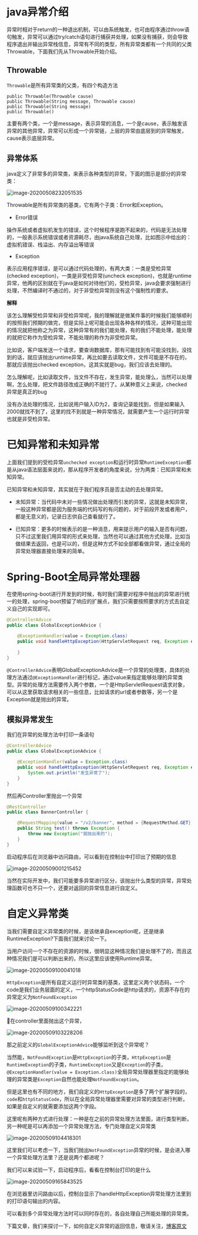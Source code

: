# java异常介绍

异常时相对于return的一种退出机制，可以由系统触发，也可由程序通过throw语句触发，异常可以通过try/catch语句进行捕获并处理，如果没有捕获，则会导致程序退出并输出异常栈信息，异常有不同的类型，所有异常类都有一个共同的父类Throwable，下面我们先从Throwable开始介绍。

## Throwable

`Throwable`是所有异常类的父类，有四个构造方法

```
public Throwable(Throwable cause)
public Throwable(String message, Throwable cause) 
public Throwable(String message)
public Throwable()
```
主要有两个类，一个是message，表示异常的消息，一个是cause，表示触发该异常的其他异常，异常可以形成一个异常链，上层的异常由底层到的异常触发，cause表示底层异常。

## 异常体系

java定义了非常多的异常类，来表示各种类型的异常，下面的图示是部分的异常类：

![image-20200508232051535](https://zyjblog.oss-cn-beijing.aliyuncs.com/1588951251.png)

Throwable是所有异常类的基类，它有两个子类：Error和Exception。

- Error错误

操作系统或者虚拟机发生的错误，这个时候程序是跑不起来的，代码是无法处理的，一般表示系统错误或者资源耗尽，由java系统自己处理，比如图示中给出的：虚拟机错误、栈溢出、内存溢出等错误

- Exception

表示应用程序错误，是可以通过代码处理的，有两大类：一类是受检异常(checked exception)，一类是非受检异常(uncheck exception)，也就是runtime异常，他两的区别就在于java是如何对待他们的，受检异常，java会要求强制进行处理，不然编译时不通过的，对于非受检异常则没有这个强制性的要求。

**解释**

该怎么理解受检异常和非受检异常呢，我的理解就是做某件事的时候我们能够顺利的按照我们预期的做完，但是实际上呢可能会出现各种各样的情况，这种可能出现的情况就把他称之为异常，这种异常有的我们能处理，有的我们不能处理，能处理的就把它称作为受检异常，不能处理的称作为非受检异常。

比如说，客户端发送一个请求，要查询数据库，那有可能找到有可能没找到，没找到的话，就应该抛出runtime异常，再比如要去读取文件，文件可能是不存在的，那就应该抛出checked exception，这其实就是bug，我们应该去处理的。

怎么理解呢，比如读取文件，当文件不存在，发生异常，能处理么，当然可以处理啊，怎么处理，把文件路径改成正确的不就行了。从某种意义上来说，checked异常是真正的bug

没有办法处理的情况，比如说用户输入ID为2，查询记录能找到，但是如果输入2000就找不到了，这里的找不到就是一种异常情况，就需要产生一个运行时异常也就是非受检异常。

# 已知异常和未知异常

上面我们提到的受检异常`unchecked exception`和运行时异常`RuntimeException`都是从java语法层面来说的，那从程序开发者的角度来说，分为两类：已知异常和未知异常。

已知异常和未知异常，其实就在于我们程序员是否主动的去处理异常。

- 未知异常：当代码中未对一些情况做出处理而引发的异常，这就是未知异常，一般这种异常都是因为服务端的代码写的有问题的，对于前段开发或者用户，都是无意义的，记录日志供自己查看就行了。

- 已知异常：更多的时候表示的是一种消息，用来提示用户的输入是否有问题，只不过这里我们用异常的形式来处理，当然也可以通过其他方式处理，比如当做结果去返回，也是可以的，但是这种方式不如全部都看做异常，通过全局的异常处理器直接处理来的简单。

# Spring-Boot全局异常处理器

在使用spring-boot进行开发到的时候，有时我们需要对程序中抛出的异常进行统一的处理，spring-boot预留了响应的扩展点，我们只需要按照要求的方式去自定义自己的实现即可。

```java
@ControllerAdvice
public class GlobalExceptionAdvice {

    @ExceptionHandler(value = Exception.class)
    public void handleHttpException(HttpServletRequest req, Exception ex){
        
    }
}
```

`@ControllerAdvice`表明GlobalExceptionAdvice是一个异常的处理类，具体的处理方法通过`@ExceptionHandler`进行标记，通过value来指定能够处理的异常类型。异常的处理方法需要传入两个参数，一个是HttpServletRequest请求对象，可以从这里获取请求相关的一些信息，比如请求的url或者参数等，另一个是Exception就是抛出的异常。

## 模拟异常发生

我们在异常的处理方法中打印一条语句

```java
@ControllerAdvice
public class GlobalExceptionAdvice {

    @ExceptionHandler(value = Exception.class)
    public void handleHttpException(HttpServletRequest req, Exception ex){
        System.out.println("发生异常了");
    }
}
```

然后再Controller里抛出一个异常

```java
@RestController
public class BannerController {

    @RequestMapping(value = "/v2/banner", method = {RequestMethod.GET})
    public String test() throws Exception {
        throw new Exception("我抛出来的");
    }
}
```

启动程序后在浏览器中访问路由，可以看到在控制台中打印出了预期的信息

![image-20200509001215452](https://zyjblog.oss-cn-beijing.aliyuncs.com/1588954335.png)

当然在实际开发中，我们可能要多异常进行区分，该抛出什么类型的异常，异常处理函数可也不只一个，还要对返回的异常信息进行自定义。

# 自定义异常类

当我们需要自定义异常类的时候，是该继承自exception呢，还是继承RuntimeException?下面我们就来讨论一下。

当用户访问一个不存在的资源的时候，很明显这种情况我们是处理不了的，而且这种情况我们是可以判断出来的，所以这里应该使用Runtime异常。

![image-20200509100041018](https://zyjblog.oss-cn-beijing.aliyuncs.com/1588989641.png)

`HttpException`是所有自定义运行时异常类的基类，这里定义两个状态码，一个code是我们业务层面的定义，一个httpStatusCode是http请求的，资源不存在的异常定义为`NotFoundException`

![image-20200509100342221](https://zyjblog.oss-cn-beijing.aliyuncs.com/1588989822.png)

在controller里面抛出这个异常，

![image-20200509103228206](https://zyjblog.oss-cn-beijing.aliyuncs.com/1588991548.png)

那之前定义的`GlobalExceptionAdvice`能够监听到这个异常呢？

当然能，`NotFoundException`是`HttpException`的子类，`HttpException`是`RuntimeException`的子类，``RuntimeException``又是`Exception`的子类，`@ExceptionHandler(value = Exception.class)`全局异常处理器里指定的能够处理的异常类是`Exception`自然也能处理`NotFoundException`。

但是这里也有不同的地方，我们自定义的`HttpException`是多了两个扩展字段的，`code`和`httpStatusCode`，所以在全局异常处理器里需要对异常的类型进行判断，如果是自定义的就需要添加这两个字段。

这里呢有两种方式进行处理：一种是在之前的异常处理方法里面，进行类型判断，另一种呢是可以再添加一个异常处理方法，专门处理自定义异常类

![image-20200509104418301](https://zyjblog.oss-cn-beijing.aliyuncs.com/1588992258.png)

这里我们可以考虑一下，当我们抛出`NotFoundException`异常的时候，是会进入哪一个异常处理方法里？还是说两个都进呢？

我们可以来试验一下，启动程序后，看看在控制台打印的是什么

![image-20200509165843525](https://zyjblog.oss-cn-beijing.aliyuncs.com/1589014724.png)

在浏览器里访问路由以后，控制台显示了handleHttpException异常处理方法里到的打印语句输出的内容。

可以看到多个异常处理方法时可以同时存在的，各自处理自己所能处理的异常类。



下篇文章，我们来探讨一下，如何自定义异常的返回信息，敬请关注，[博客原文]()



























